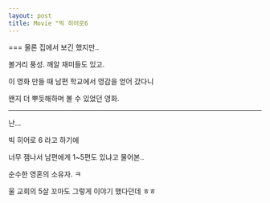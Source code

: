 ```yaml
---
layout: post
title: Movie "빅 히어로6
---
```

===
물론 집에서 보긴 했지만..

볼거리 풍성. 깨알 재미들도 있고.

이 영화 만들 때 남편 학교에서 영감을 얻어 갔다니 

왠지 더 뿌듯해하며 볼 수 있었던 영화.

---

난...

빅 히어로 6 라고 하기에

너무 잼나서 남편에게 1~5편도 있냐고 물어본.. 

순수한 영혼의 소유자. ㅋ

울 교회의 5살 꼬마도 그렇게 이야기 했다던데 ㅎㅎ




